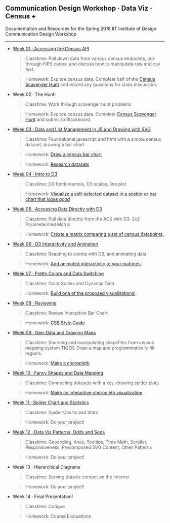 ## Communication Design Workshop · Data Viz · Census + 

Documentation and Resources for the Spring 2018 IIT Institute of Design Communication Design Workshop

-----

- [Week 01 · Accessing the Census API](week01/readme.md) 	
	> Classtime: Pull down data from various census endpoints, talk through FIPS codes, and discuss how to manipulate raw and csv text.
	
	> Homework: Explore census data. Complete half of the [Census Scavenger Hunt](week01/scavhunt.md) and record any questions for class discussion.

- Week 02 · The Hunt!
	> Classtime: Work through scavenger hunt problems

	> Homework: Explore census data. Complete [Census Scavenger Hunt](week01/scavhunt.md) and submit to Blackboard.

- [Week 03 · Data and List Management in JS and Drawing with SVG](week03/readme.md)
	> Classtime: Foundational javascript and html with a simple census dataset, drawing a bar chart
	
	> Homework: [Draw a census bar chart](week03/homework.md) 
	
	> Homework: [Research datasets](week03/dataset.md)

- [Week 04 · Intro to D3](week04/readme.md)
	> Classtime: D3 fundamentals, D3 scales, line plot 
	
	> Homework: [Visualize a self-selected dataset in a scatter or bar chart that *looks good*](week04/homework.md)

- [Week 05 · Accessing Data Directly with D3](week05/readme.md)
	> Classtime: Pull data directly from the ACS with D3. 2x2 Parameterized Matrix
	
	> Homework: [Create a matrix comparing a set of census datapoints.](week05/homework.md)

- [Week 06 · D3 Interactivity and Animation](week06/readme.md)
	> Classtime: Reacting to events with D3, and animating data
	
	> Homework: [Add animated interactivity to your matrices.](week06/homework.md)

- [Week 07 · Pretty Colors and Data Switching](week07/readme.md)
	> Classtime: Color Scales and Dynamic Data
	
	> Homework: [Build one of the proposed visualizations!](week07/homework.md)

- [Week 08 · Reviewing](week08/readme.md)
	> Classtime: Review Interactive Bar Chart
	
	> Homework: [CSS Style Guide](week08/homework.md)

- [Week 09 · Geo-Data and Drawing Maps](week09/readme.md)
	> Classtime: Sourcing and manipulating shapefiles from census mapping system TIGER. Draw a map and programmatically fill regions. 
	
	> Homework: [Make a choropleth](week09/homework.md)
	
- [Week 10 · Fancy Shapes and Data Mapping](week10/readme.md)
	> Classtime: Connecting datasets with a key, drawing spider plots.
	
	> Homework: [Make an interactive choropleth visualization](week10/homework.md)

- [Week 11 · Spider Chart and Statistics](week11/readme.md)
	> Classtime: Spider Charts and Stats
	
	> Homework: Do your project!

- [Week 12 · Data Viz Patterns, Odds and Sods](week12/readme.md)
	> Classtime: Geocoding, Axes, Tooltips, Time Math, Scroller, Responsiveness, Precomposed SVG Content, Other Patterns

	> Homework: Do your project!

- Week 13 · Hierarchical Diagrams
	> Classtime: Serving dataviz content on the internet

	> Homework: Do your project!

- Week 14 · Final Presentation!
	> Classtime: Critique
	
	> Homework: Course Evaluations
